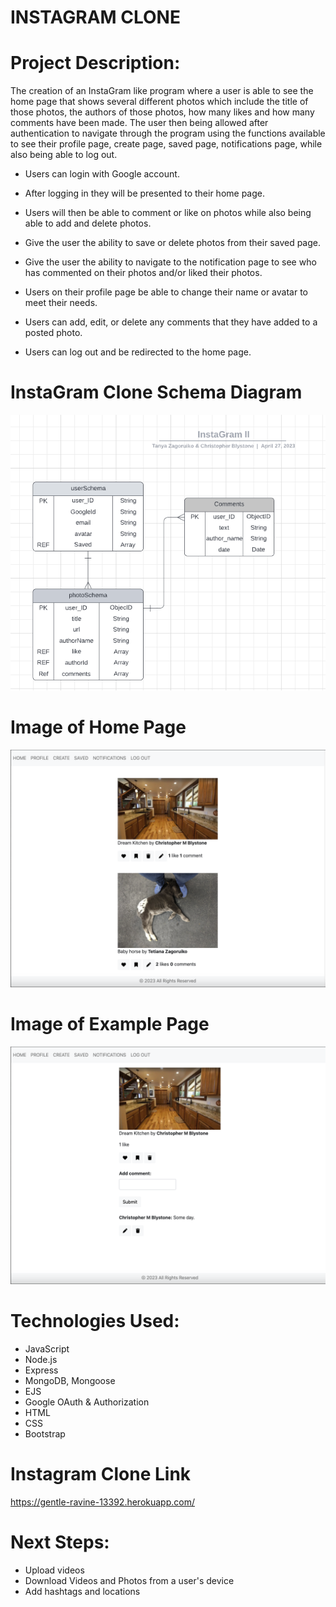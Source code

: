# INSTAGRAM CLONE
# Project Description:
The creation of an InstaGram like program where a user is able to see the home page that shows several different photos which include the title of those photos, the authors of those photos, how many likes and how many comments have been made. The user then being allowed after authentication to navigate through the program using the functions available to see their profile page, create page, saved page, notifications page, while also being able to log out.  

* Users can login with Google account.

* After logging in they will be presented to their home page.

* Users will then be able to comment or like on photos while also being able to add and delete photos.

* Give the user the ability to save or delete photos from their saved page.

* Give the user the ability to navigate to the notification page to see who has commented on their photos and/or liked their photos.

* Users on their profile page be able to change their name or avatar to meet their needs.

* Users can add, edit, or delete any comments that they have added to a posted photo.

* Users can log out and be redirected to the home page.


# InstaGram Clone Schema Diagram
![Schema Image](images/schemas.png)

# Image of Home Page
![Home Page Image](images/homePage.png)

# Image of Example Page
![Example Page Image](images/examplePage.png)

# Technologies Used:
 * JavaScript
 * Node.js
 * Express
 * MongoDB, Mongoose
 * EJS
 * Google OAuth & Authorization
 * HTML
 * CSS
 * Bootstrap

 
# Instagram Clone Link
https://gentle-ravine-13392.herokuapp.com/

# Next Steps:
* Upload videos
* Download Videos and Photos from a user's device
* Add hashtags and locations
